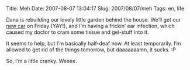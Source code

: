 Title: Meh
Date: 2007-08-07 13:04:17
Slug: 2007/08/07/meh
Tags: en, life


Dana is rebuilding our lovely little garden behind the house. We’ll get our
[new car][1] on Friday (YAY!), and I’m having a frickin’ ear infection, which
caused my doctor to cram some tissue and gel-stuff into it.

It seems to help, but I’m basically half-deaf now. At least temporarily. I’m
allowed to get rid of the things tomorrow, but daaaaaaamn, it sucks. :P

So, I’m a little cranky. Weeee.

   [1]: http://www.toyota.de/cars/new_cars/yaris/
